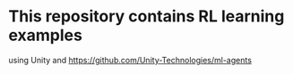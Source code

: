 # This repository contains RL learning examples
using Unity and https://github.com/Unity-Technologies/ml-agents
